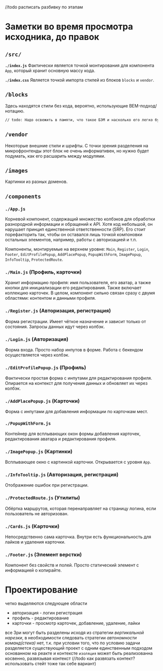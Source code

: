 //todo расписать разбивку по этапам

# Заметки во время просмотра исходника, до правок

## `/src/`

**`./index.js`**
Фактически является точкой монтирования для компонента `App`, который хранит основную массу кода.

**`./index.css`**
Является точкой импорта стилей из блоков `blocks` и `vendor`.

## `/blocks`

Здесь находятся стили без кода, вероятно, использующие BEM-подход/нотацию.

```bash
// todo: Надо освежить в памяти, что такое БЭМ и насколько его легко будет разделить.
```

## `/vendor`

Некоторые внешние стили и шрифты. С точки зрения разделения на микрофронтенды этот блок не очень информативен, но нужно будет подумать, как его расшарить между модулями.

## `/images`

Картинки из разных доменов.

## `/components`

### `./App.js`
Корневой компонент, содержащий множество колбэков для обработки разнородной информации и обращений к API. Хотя код небольшой, он нарушает принцип единственной ответственности (SRP). Его стоит порефакторить так, чтобы он оставался лишь точкой компоновки остальных элементов, например, работы с авторизацией и т.п.

Компоненты, монтируемые на верхнем уровне: `Main`, `Register`, `Login`, `Footer`, `EditProfilePopup`, `AddPlacePopup`, `PopupWithForm`, `ImagePopup`, `InfoTooltip`, `ProtectedRoute`.

### `./Main.js` (Профиль, карточки)
Хранит информацию профиля: имя пользователя, его аватар, а также кнопки для инициализации его редактирования. Также включает коллекцию карточек. В целом, компонент сильно связан сразу с двумя областями: контентом и данными профиля.

### `./Register.js` (Авторизация, регистрация)
Форма регистрации. Имеет чёткое назначение и зависит только от состояния. Запросы данных идут через колбэк.

### `./Login.js` (Авторизация)
Форма входа. Просто набор инпутов в форме. Работа с бекендом осуществляется через колбэк.

### `./EditProfilePopup.js` (Профиль)
Фактически простая форма с инпутами для редактирования профиля. Опирается на контекст для получения данных и обновляет их через колбэк.

### `./AddPlacePopup.js` (Карточки)
Форма с инпутами для добавления информации по карточкам мест.

### `./PopupWithForm.js`
Контейнер для всплывающих окон формы добавления карточек, редактирования аватара и редактирования профиля.

### `./ImagePopup.js` (Картинки)
Всплывающее окно с картинкой карточки. Открывается с уровня `App`.

### `./InfoTooltip.js` (Авторизация, регистрация)
Отображение ошибок при регистрации.

### `./ProtectedRoute.js` (Утилиты)
Обёртка маршрутов, которая перенаправляет на страницу логина, если пользователь не авторизован.

### `./Cards.js` (Карточки)
Непосредственно сама карточка. Внутри есть функциональность для лайков и удаления карточки.

### `./Footer.js` (Элемент верстки)
Компонент без свойств и полей. Просто статический элемент с информацией о копирайте.


# Проектирование

четко выделяются следующее области

- авторизация - логин регистрация 
- профиль - редактирование
- карточки - просмотр карточек, добавление, удаление, лайки


все 3ри могут быть разделены исходя из стратегии _вертикальной нарезки_,
в необходимости следовать стратегии _автономности команд(стека)_ нет, т.к. при условии того, что по условию задачи разделяется существующий проект с одним единственным подходом основанном на реакте и контексте
`изоляция` может быть реализованна косвенно, развязывая контекст (//todo как развязать контект? использовать стейт тоже так себе вариант)